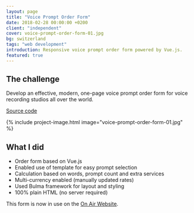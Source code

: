 ```yaml
---
layout: page
title: "Voice Prompt Order Form"
date: 2018-02-28 00:00:00 +0200
client: "independent"
cover: voice-prompt-order-form-01.jpg
bg: switzerland
tags: "web development"
introduction: Responsive voice prompt order form powered by Vue.js.
featured: true
---
```


## The challenge

Develop an effective, modern, one-page voice prompt order form for voice recording studios all over the world.

[Source code](https://git.sr.ht/~franz/voipy-form)

{% include project-image.html image="voice-prompt-order-form-01.jpg" %}

## What I did

- Order form based on Vue.js
- Enabled use of template for easy prompt selection
- Calculation based on words, prompt count and extra services
- Multi-currency enabled (manually updated rates)
- Used Bulma framework for layout and styling
- 100% plain HTML (no server required)

This form is now in use on the [On Air Website](/work/onair-website/).
